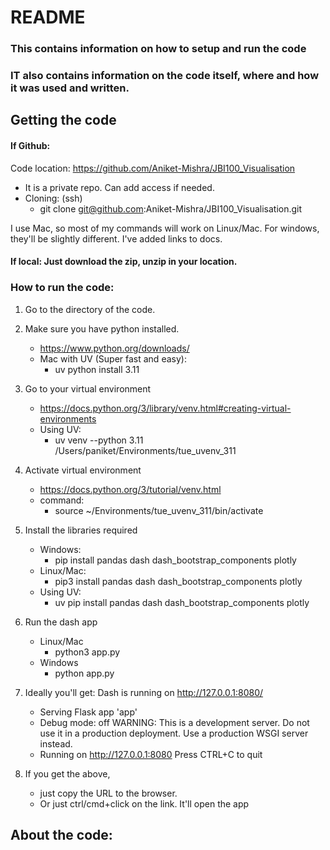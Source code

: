 # README

### This contains information on how to setup and run the code
### IT also contains information on the code itself, where and how it was used and written.

## Getting the code
#### If Github:
Code location:
https://github.com/Aniket-Mishra/JBI100_Visualisation

- It is a private repo. Can add access if needed.
- Cloning: (ssh)
	- git clone git@github.com:Aniket-Mishra/JBI100_Visualisation.git

I use Mac, so most of my commands will work on Linux/Mac.
For windows, they'll be slightly different. I've added links to docs.

#### If local: Just download the zip, unzip in your location.

### How to run the code:

1. Go to the directory of the code.
2. Make sure you have python installed.
	- https://www.python.org/downloads/
	- Mac with UV (Super fast and easy):
		- uv python install 3.11
3. Go to your virtual environment
	- https://docs.python.org/3/library/venv.html#creating-virtual-environments
	- Using UV:
		- uv venv --python 3.11 /Users/paniket/Environments/tue_uvenv_311
4. Activate virtual environment
	- https://docs.python.org/3/tutorial/venv.html
	- command:
		- source ~/Environments/tue_uvenv_311/bin/activate
5. Install the libraries required
	- Windows:
		- pip install pandas dash dash_bootstrap_components plotly
	- Linux/Mac:
		- pip3 install pandas dash dash_bootstrap_components plotly
	- Using UV:
		- uv pip install pandas dash dash_bootstrap_components plotly
6. Run the dash app
	- Linux/Mac
		- python3 app.py
	- Windows
		- python app.py
7. Ideally you'll get:
	Dash is running on http://127.0.0.1:8080/

	 * Serving Flask app 'app'
	 * Debug mode: off
	WARNING: This is a development server. Do not use it in a production deployment. Use a production WSGI server instead.
	 * Running on http://127.0.0.1:8080
	Press CTRL+C to quit
8. If you get the above, 
	- just copy the URL to the browser.
	- Or just ctrl/cmd+click on the link.
	It'll open the app

## About the code:
